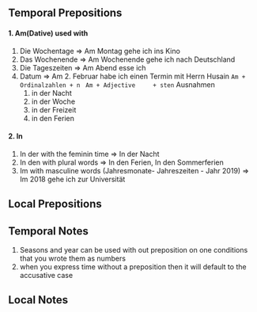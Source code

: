 
## Temporal Prepositions
#### 1. Am(Dative) used with
1. Die Wochentage   => Am Montag gehe ich ins Kino
2. Das Wochenende  => Am Wochenende gehe ich nach Deutschland
3. Die Tageszeiten     => Am Abend esse ich  
4. Datum                   => Am 2. Februar habe ich einen Termin mit Herrn Husain 
	`Am + Ordinalzahlen + n `
	`Am + Adjective     + sten`
	Ausnahmen 
	1. in der Nacht
	2. in der Woche
	3. in der Freizeit
	4. in den Ferien
#### 2. In
1. In der with the feminin time => In der Nacht
2. In den with plural words => In den Ferien, In den Sommerferien
3. Im with masculine words (Jahresmonate- Jahreszeiten - Jahr 2019) => Im 2018 gehe ich zur Universität
## Local Prepositions






## Temporal Notes
1. Seasons and year can be used with out preposition on one conditions that you wrote them as numbers
2. when you express time without a preposition then it will default to the accusative case
## Local Notes
